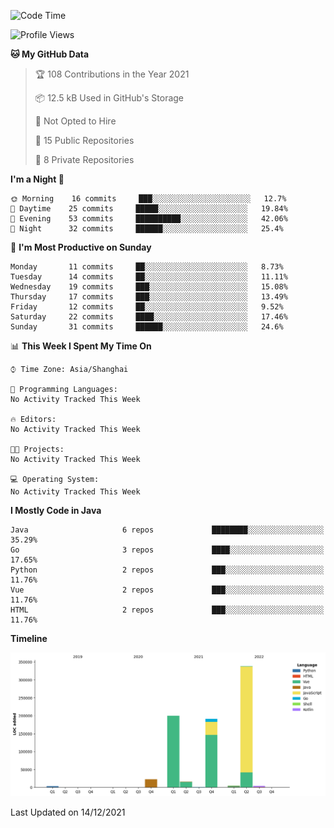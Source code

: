 <!--START_SECTION:waka-->
![Code Time](http://img.shields.io/badge/Code%20Time-46%20mins-blue)

![Profile Views](http://img.shields.io/badge/Profile%20Views-0-blue)

**🐱 My GitHub Data** 

> 🏆 108 Contributions in the Year 2021
 > 
> 📦 12.5 kB Used in GitHub's Storage 
 > 
> 🚫 Not Opted to Hire
 > 
> 📜 15 Public Repositories 
 > 
> 🔑 8 Private Repositories  
 > 
**I'm a Night 🦉** 

```text
🌞 Morning    16 commits     ███░░░░░░░░░░░░░░░░░░░░░░   12.7% 
🌆 Daytime    25 commits     █████░░░░░░░░░░░░░░░░░░░░   19.84% 
🌃 Evening    53 commits     ██████████░░░░░░░░░░░░░░░   42.06% 
🌙 Night      32 commits     ██████░░░░░░░░░░░░░░░░░░░   25.4%

```
📅 **I'm Most Productive on Sunday** 

```text
Monday       11 commits     ██░░░░░░░░░░░░░░░░░░░░░░░   8.73% 
Tuesday      14 commits     ██░░░░░░░░░░░░░░░░░░░░░░░   11.11% 
Wednesday    19 commits     ███░░░░░░░░░░░░░░░░░░░░░░   15.08% 
Thursday     17 commits     ███░░░░░░░░░░░░░░░░░░░░░░   13.49% 
Friday       12 commits     ██░░░░░░░░░░░░░░░░░░░░░░░   9.52% 
Saturday     22 commits     ████░░░░░░░░░░░░░░░░░░░░░   17.46% 
Sunday       31 commits     ██████░░░░░░░░░░░░░░░░░░░   24.6%

```


📊 **This Week I Spent My Time On** 

```text
⌚︎ Time Zone: Asia/Shanghai

💬 Programming Languages: 
No Activity Tracked This Week

🔥 Editors: 
No Activity Tracked This Week

🐱‍💻 Projects: 
No Activity Tracked This Week

💻 Operating System: 
No Activity Tracked This Week

```

**I Mostly Code in Java** 

```text
Java                     6 repos             ████████░░░░░░░░░░░░░░░░░   35.29% 
Go                       3 repos             ████░░░░░░░░░░░░░░░░░░░░░   17.65% 
Python                   2 repos             ███░░░░░░░░░░░░░░░░░░░░░░   11.76% 
Vue                      2 repos             ███░░░░░░░░░░░░░░░░░░░░░░   11.76% 
HTML                     2 repos             ███░░░░░░░░░░░░░░░░░░░░░░   11.76%

```


**Timeline**

![Chart not found](https://raw.githubusercontent.com/youtiaoguagua/youtiaoguagua/master/charts/bar_graph.png) 


 Last Updated on 14/12/2021
<!--END_SECTION:waka-->